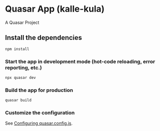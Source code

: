 # Quasar App (kalle-kula)

A Quasar Project

## Install the dependencies
```bash
npm install
```

### Start the app in development mode (hot-code reloading, error reporting, etc.)
```bash
npx quasar dev
```


### Build the app for production
```bash
quasar build
```

### Customize the configuration
See [Configuring quasar.config.js](https://v2.quasar.dev/quasar-cli-webpack/quasar-config-js).
